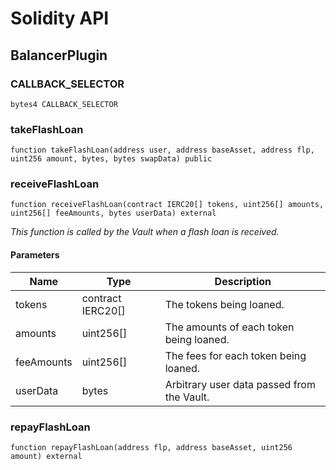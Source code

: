 # Solidity API

## BalancerPlugin

### CALLBACK_SELECTOR

```solidity
bytes4 CALLBACK_SELECTOR
```

### takeFlashLoan

```solidity
function takeFlashLoan(address user, address baseAsset, address flp, uint256 amount, bytes, bytes swapData) public
```

### receiveFlashLoan

```solidity
function receiveFlashLoan(contract IERC20[] tokens, uint256[] amounts, uint256[] feeAmounts, bytes userData) external
```

_This function is called by the Vault when a flash loan is received._

#### Parameters

| Name | Type | Description |
| ---- | ---- | ----------- |
| tokens | contract IERC20[] | The tokens being loaned. |
| amounts | uint256[] | The amounts of each token being loaned. |
| feeAmounts | uint256[] | The fees for each token being loaned. |
| userData | bytes | Arbitrary user data passed from the Vault. |

### repayFlashLoan

```solidity
function repayFlashLoan(address flp, address baseAsset, uint256 amount) external
```

